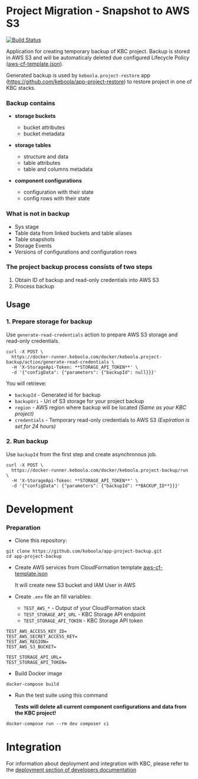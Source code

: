 # Project Migration - Snapshot to AWS S3

[![Build Status](https://travis-ci.org/keboola/app-project-backup.svg?branch=master)](https://travis-ci.org/keboola/app-project-backup)

Application for creating temporary backup of KBC project.
Backup is stored in AWS S3 and will be automaticaly deleted due configured Lifecycle Policy ([aws-cf-template.json](./aws-cf-template.json#L17)).

Generated backup is used by `keboola.project-restore` app (https://github.com/keboola/app-project-restore) to restore project in one of KBC stacks.

### Backup contains
- **storage buckets**
  - bucket attributes
  - bucket metadata
- **storage tables**
  - structure and data
  - table attributes
  - table and columns metadata

- **component configurations**
  - configuration with their state
  - config rows with their state

### What is not in backup

- Sys stage
- Table data from linked buckets and table aliases
- Table snapshots
- Storage Events
- Versions of configurations and configuration rows

### The project backup process consists of two steps

1) Obtain ID of backup and read-only credentials into AWS S3
2) Process backup

## Usage

### 1. Prepare storage for backup

Use `generate-read-credentials` action to prepare AWS S3 storage and read-only credentials.

```
curl -X POST \
  https://docker-runner.keboola.com/docker/keboola.project-backup/action/generate-read-credentials \
  -H 'X-StorageApi-Token: **STORAGE_API_TOKEN**' \
  -d '{"configData": {"parameters": {"backupId": null}}}'
```

You will retrieve:

- `backupId` - Generated id for backup
- `backupUri` - Uri of S3 storage for your project backup
- `region` - AWS region where backup will be located _(Same as your KBC project)_
- `credentials` - Temporary read-only credentials to AWS S3 _(Expiration is set for 24 hours)_
    
### 2. Run backup

Use `backupId` from the first step and create asynchronous job.

```
curl -X POST \
  https://docker-runner.keboola.com/docker/keboola.project-backup/run \
  -H 'X-StorageApi-Token: **STORAGE_API_TOKEN**' \
  -d '{"configData": {"parameters": {"backupId": **BACKUP_ID**}}}'
```

# Development

### Preparation

- Clone this repository:

```
git clone https://github.com/keboola/app-project-backup.git
cd app-project-backup
```

- Create AWS services from CloudFormation template [aws-cf-template.json](./aws-cf-template.json)

    It will create new S3 bucket and IAM User in AWS
    
- Create `.env` file an fill variables:

    - `TEST_AWS_*` - Output of your CloudFormation stack
    - `TEST_STORAGE_API_URL` - KBC Storage API endpoint
    - `TEST_STORAGE_API_TOKEN` - KBC Storage API token
    
```
TEST_AWS_ACCESS_KEY_ID=
TEST_AWS_SECRET_ACCESS_KEY=
TEST_AWS_REGION=
TEST_AWS_S3_BUCKET=

TEST_STORAGE_API_URL=
TEST_STORAGE_API_TOKEN=
```

- Build Docker image

```
docker-compose build
```

- Run the test suite using this command

    **Tests will delete all current component configurations and data from the KBC project!**

```
docker-compose run --rm dev composer ci
```
 
# Integration

For information about deployment and integration with KBC, please refer to the [deployment section of developers documentation](https://developers.keboola.com/extend/component/deployment/) 
